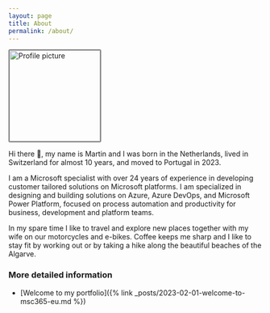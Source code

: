 ```yaml
---
layout: page
title: About
permalink: /about/
---
```


<img alt="Profile picture" style="border-radius: 3px; border-color: gray; border-style: solid; border-width: 2px" src="https://msc365.eu/assets/img/msc365-profile.jpg" width="180px">

Hi there 👋, my name is Martin and I was born in the Netherlands, lived in Switzerland for almost 10 years, and moved to Portugal in 2023.

I am a Microsoft specialist with over 24 years of experience in developing customer tailored solutions on Microsoft platforms. I am specialized in designing and building solutions on Azure, Azure DevOps, and Microsoft Power Platform, focused on process automation and productivity for business, development and platform teams.

In my spare time I like to travel and explore new places together with my wife on our motorcycles and e-bikes. Coffee keeps me sharp and I like to stay fit by working out or by taking a hike along the beautiful beaches of the Algarve.  

### More detailed information

- [Welcome to my portfolio]({% link _posts/2023-02-01-welcome-to-msc365-eu.md %})
